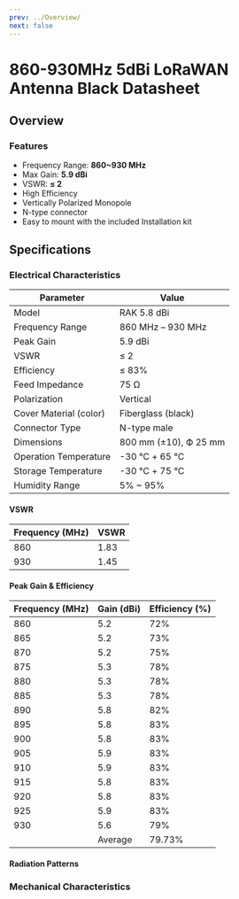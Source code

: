 ```yaml
---
prev: ../Overview/
next: false
---
```


# 860-930MHz 5dBi LoRaWAN Antenna Black Datasheet

## Overview

<rk-img
  src="/assets/images/accessories/antenna-black/1.png"
  width="60%"
  caption="Antenna Black Overview"
/>


### Features

- Frequency Range: **860~930&nbsp;MHz**
- Max Gain: **5.9&nbsp;dBi**
- VSWR: **≤ 2**
- High Efficiency
- Vertically Polarized Monopole
- N-type connector
- Easy to mount with the included Installation kit


## Specifications

### Electrical Characteristics

| Parameter              | Value                           |
| ---------------------- | ------------------------------- |
| Model                  | RAK 5.8&nbsp;dBi                |
| Frequency Range        | 860&nbsp;MHz – 930&nbsp;MHz     |
| Peak Gain              | 5.9&nbsp;dBi                    |
| VSWR                   | ≤ 2                             |
| Efficiency             | ≤ 83%                           |
| Feed Impedance         | 75&nbsp;Ω                       |
| Polarization           | Vertical                        |
| Cover Material (color) | Fiberglass (black)              |
| Connector Type         | N-type male                     |
| Dimensions             | 800&nbsp;mm (±10), Ф 25&nbsp;mm |
| Operation Temperature  | -30&nbsp;℃ + 65&nbsp;℃          |
| Storage Temperature    | -30&nbsp;℃ + 75&nbsp;℃          |
| Humidity Range         | 5% ~ 95%                        |

#### VSWR

| Frequency (MHz) | VSWR |
| --------------- | ---- |
| 860             | 1.83 |
| 930             | 1.45 |

<rk-img
  src="/assets/images/accessories/antenna-black/2.jpg"
  width="80%"
  caption="VSWR Graph"
/>

####  Peak Gain & Efficiency

| Frequency (MHz) | Gain (dBi) | Efficiency (%) |
| --------------- | ---------- | -------------- |
| 860             | 5.2        | 72%            |
| 865             | 5.2        | 73%            |
| 870             | 5.2        | 75%            |
| 875             | 5.3        | 78%            |
| 880             | 5.3        | 78%            |
| 885             | 5.3        | 78%            |
| 890             | 5.8        | 82%            |
| 895             | 5.8        | 83%            |
| 900             | 5.8        | 83%            |
| 905             | 5.9        | 83%            |
| 910             | 5.9        | 83%            |
| 915             | 5.8        | 83%            |
| 920             | 5.8        | 83%            |
| 925             | 5.9        | 83%            |
| 930             | 5.6        | 79%            |
|                 | Average    | 79.73%         |

#### Radiation Patterns

<rk-img
  src="/assets/images/accessories/antenna-black/EH-860.png"
  width="80%"
  caption="Radiation Pattern at 860MHz"
/>

<rk-img
  src="/assets/images/accessories/antenna-black/EH-865.png"
  width="80%"
  caption="Radiation Pattern at 865MHz"
/>

<rk-img
  src="/assets/images/accessories/antenna-black/EH-870.png"
  width="80%"
  caption="Radiation Pattern at 870MHz"
/>

<rk-img
  src="/assets/images/accessories/antenna-black/EH-875.png"
  width="80%"
  caption="Radiation Pattern at 875MHz"
/>

<rk-img
  src="/assets/images/accessories/antenna-black/EH-880.png"
  width="80%"
  caption="Radiation Pattern at 880MHz"
/>

<rk-img
  src="/assets/images/accessories/antenna-black/EH-885.png"
  width="80%"
  caption="Radiation Pattern at 885MHz"
/>

<rk-img
  src="/assets/images/accessories/antenna-black/EH-890.png"
  width="80%"
  caption="Radiation Pattern at 890MHz"
/>

<rk-img
  src="/assets/images/accessories/antenna-black/EH-895.png"
  width="80%"
  caption="Radiation Pattern at 895MHz"
/>

<rk-img
  src="/assets/images/accessories/antenna-black/EH-900.png"
  width="80%"
  caption="Radiation Pattern at 900MHz"
/>

<rk-img
  src="/assets/images/accessories/antenna-black/EH-905.png"
  width="80%"
  caption="Radiation Pattern at 905MHz"
/>

<rk-img
  src="/assets/images/accessories/antenna-black/EH-910.png"
  width="80%"
  caption="Radiation Pattern at 910MHz"
/>

<rk-img
  src="/assets/images/accessories/antenna-black/EH-915.png"
  width="80%"
  caption="Radiation Pattern at 915MHz"
/>

<rk-img
  src="/assets/images/accessories/antenna-black/EH-920.png"
  width="75%"
  caption="Radiation Pattern at 920MHz"
/>

<rk-img
  src="/assets/images/accessories/antenna-black/EH-925.png"
  width="80%"
  caption="Radiation Pattern at 925MHz"
/>

<rk-img
  src="/assets/images/accessories/antenna-black/EH-930.png"
  width="80%"
  caption="Radiation Pattern at 930MHz"
/>

### Mechanical Characteristics

<rk-img
  src="/assets/images/accessories/antenna-black/3.png"
  width="80%"
  caption="Mechanical Dimensions"
/>